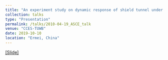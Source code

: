 ```yaml
---
title: "An experiment study on dynamic response of shield tunnel under long-term loads induced by trains"
collection: talks
type: "Presentation"
permalink: /talks/2010-04-19_ASCE_talk
venue: "CCES-TUWB"
date: 2019-10-10
location: "Ermei, China"
---
```

[[Slide]](https://drive.google.com/open?id=1DchqsRd_ldwN9iq6d2gIs7nIbP9l2L8f)


